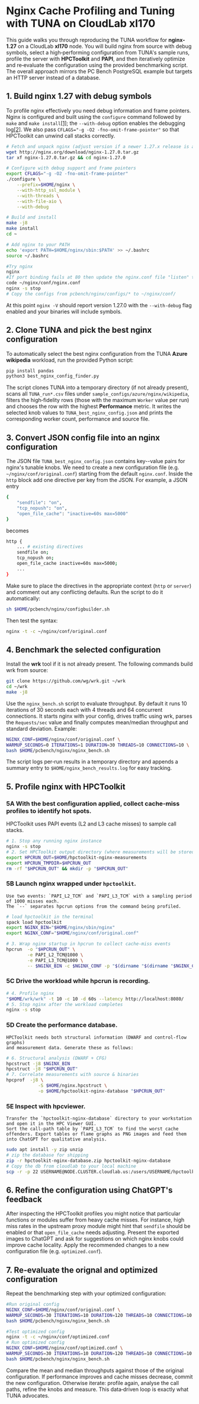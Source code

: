 # Nginx Cache Profiling and Tuning with TUNA on CloudLab xl170

This guide walks you through reproducing the TUNA workflow for
**nginx‐1.27** on a CloudLab **xl170** node. You will build nginx from
source with debug symbols, select a high‑performing configuration from
TUNA's sample runs, profile the server with **HPCToolkit** and **PAPI**,
and then iteratively optimize and re‑evaluate the configuration using
the provided benchmarking script. The overall approach mirrors the
PC Bench PostgreSQL example but targets an HTTP server instead of a
database.

## 1. Build nginx 1.27 with debug symbols

To profile nginx effectively you need debug information and frame
pointers. Nginx is configured and built using the `configure` command
followed by `make` and
`make install`[\[1\]](https://nginx.org/en/docs/configure.html#:~:text=Building%20nginx%20from%20Sources);
the `--with-debug` option enables the debugging
log[\[2\]](https://nginx.org/en/docs/configure.html#:~:text=%60). We
also pass `CFLAGS="-g -O2 -fno-omit-frame-pointer"` so that HPCToolkit
can unwind call stacks correctly.
```bash
# Fetch and unpack nginx (adjust version if a newer 1.27.x release is available)
wget http://nginx.org/download/nginx-1.27.0.tar.gz
tar xf nginx-1.27.0.tar.gz && cd nginx-1.27.0

# Configure with debug support and frame pointers
export CFLAGS="-g -O2 -fno-omit-frame-pointer"
./configure \
    --prefix=$HOME/nginx \
    --with-http_ssl_module \
    --with-threads \
    --with-file-aio \
    --with-debug

# Build and install
make -j8
make install
cd ~

# Add nginx to your PATH
echo 'export PATH=$HOME/nginx/sbin:$PATH' >> ~/.bashrc
source ~/.bashrc

#Try nginx
nginx 
#If port binding fails at 80 then update the nginx.conf file "listen" to unprevileged port e.g. 8080
code ~/nginx/conf/nginx.conf
nginx -s stop
# Copy the configs from pcbench/nginx/configs/* to ~/nginx/conf/
```

At this point `nginx -V` should report version 1.27.0 with the
`--with-debug` flag enabled and your binaries will include symbols.

## 2. Clone TUNA and pick the best nginx configuration

To automatically select the best nginx configuration from the TUNA **Azure
wikipedia** workload, run the provided Python script:
```bash
pip install pandas
python3 best_nginx_config_finder.py
```
The script clones TUNA into a temporary directory (if not already
present), scans all `TUNA_run*.csv` files under
`sample_configs/azure/nginx/wikipedia`, filters the high‑fidelity rows
(those with the maximum `Worker` value per run) and chooses the row with
the highest **Performance** metric. It writes the selected knob values
to `TUNA_best_nginx_config.json` and prints the corresponding worker
count, performance and source file.

## 3. Convert JSON config file into an nginx configuration

The JSON file `TUNA_best_nginx_config.json` contains key--value pairs for nginx's tunable knobs.
We need to create a new configuration file (e.g. `~/nginx/conf/original.conf`)
starting from the default `nginx.conf`. Inside the `http` block add one
directive per key from the JSON. For example, a JSON entry
```bash
{
    "sendfile": "on",
    "tcp_nopush": "on",
    "open_file_cache": "inactive=60s max=5000"
}
```
becomes
```bash
http {
    ... # existing directives
    sendfile on;
    tcp_nopush on;
    open_file_cache inactive=60s max=5000;
    ...
}
```
Make sure to place the directives in the appropriate context (`http` or
`server`) and comment out any conflicting defaults. 
Run the script to do it automatically:
```bash
sh $HOME/pcbench/nginx/configbuilder.sh
```
Then test the syntax:
```bash
nginx -t -c ~/nginx/conf/original.conf
```

## 4. Benchmark the selected configuration

Install the **wrk** tool if it is not already present. The following
commands build wrk from source:
```bash
git clone https://github.com/wg/wrk.git ~/wrk
cd ~/wrk
make -j8
```
Use the `nginx_bench.sh` script to evaluate throughput. By
default it runs 10 iterations of 30 seconds each with 4 threads and 64
concurrent connections. It starts nginx with your config, drives traffic
using wrk, parses the `Requests/sec` value and finally computes
mean/median throughput and standard deviation. Example:
```bash
NGINX_CONF=$HOME/nginx/conf/original.conf \
WARMUP_SECONDS=0 ITERATIONS=1 DURATION=30 THREADS=10 CONNECTIONS=10 \
bash $HOME/pcbench/nginx/nginx_bench.sh
```
The script logs per‑run results in a temporary directory and appends a
summary entry to `$HOME/nginx_bench_results.log` for easy tracking.

## 5. Profile nginx with HPCToolkit

### 5A With the best configuration applied, collect cache‑miss profiles to identify hot spots. 
HPCToolkit uses PAPI events (L2 and L3 cache misses)
to sample call stacks.

```bash
# 1. Stop any running nginx instance
nginx -s stop
# 2. Set HPCToolkit output directory (where measurements will be stored)
export HPCRUN_OUT=$HOME/hpctoolkit-nginx-measurements
export HPCRUN_TMPDIR=$HPCRUN_OUT
rm -rf "$HPCRUN_OUT" && mkdir -p "$HPCRUN_OUT"
```
### 5B **Launch nginx wrapped under** `hpctoolkit`. 
    Use two events: `PAPI_L2_TCM` and `PAPI_L3_TCM` with a sampling period of 1000 misses each. 
    The `--` separates hpcrun options from the command being profiled.

```bash
# load hpctoolkit in the terminal
spack load hpctoolkit
export NGINX_BIN="$HOME/nginx/sbin/nginx"
export NGINX_CONF="$HOME/nginx/conf/original.conf"

# 3. Wrap nginx startup in hpcrun to collect cache-miss events
hpcrun  -o "$HPCRUN_OUT" \
        -e PAPI_L2_TCM@1000 \
        -e PAPI_L3_TCM@1000 \
        -- $NGINX_BIN -c $NGINX_CONF -p "$(dirname "$(dirname "$NGINX_CONF")")"
```
### 5C **Drive the workload** while hpcrun is recording. 
```bash
# 4. Profile nginx
"$HOME/wrk/wrk" -t 10 -c 10 -d 60s --latency http://localhost:8080/
# 5. Stop nginx after the workload completes
nginx -s stop
```

### 5D **Create the performance database**. 
    HPCToolkit needs both structural information (DWARF and control‑flow graphs) 
    and measurement data. Generate these as follows:

```bash
# 6. Structural analysis (DWARF + CFG)
hpcstruct -j8 $NGINX_BIN
hpcstruct -j8 "$HPCRUN_OUT"
# 7. Correlate measurements with source & binaries
hpcprof  -j8 \
            -S $HOME/nginx.hpcstruct \
            -o $HOME/hpctoolkit-nginx-database "$HPCRUN_OUT"
```
### 5E **Inspect with hpcviewer**. 
    Transfer the `hpctoolkit-nginx-database` directory to your workstation 
    and open it in the HPC Viewer GUI.
    Sort the call‑path table by `PAPI_L3_TCM` to find the worst cache
    offenders. Export tables or flame graphs as PNG images and feed them
    into ChatGPT for qualitative analysis.

```bash
sudo apt install -y zip unzip
# zip the database for shipping
zip -r hpctoolkit-nginx-database.zip hpctoolkit-nginx-database
# Copy the db from cloudlab to your local machine
scp -r -p 22 USERNAME@NODE.CLUSTER.cloudlab.us:/users/USERNAME/hpctoolkit-nginx-database.zip .
```

## 6. Refine the configuration using ChatGPT's feedback

After inspecting the HPCToolkit profiles you might notice that
particular functions or modules suffer from heavy cache misses. For
instance, high miss rates in the upstream proxy module might hint that
`sendfile` should be enabled or that `open_file_cache` needs adjusting.
Present the exported images to ChatGPT and ask for suggestions on which
nginx knobs could improve cache locality. Apply the recommended changes
to a new configuration file (e.g. `optimized.conf`).

## 7. Re‑evaluate the orignal and optimized configuration

Repeat the benchmarking step with your optimized configuration:
```bash
#Run original config
NGINX_CONF=$HOME/nginx/conf/original.conf \
WARMUP_SECONDS=30 ITERATIONS=10 DURATION=120 THREADS=10 CONNECTIONS=10 \
bash $HOME/pcbench/nginx/nginx_bench.sh

#Test optimized config
nginx -t -c ~/nginx/conf/optimized.conf
# Run optimized config
NGINX_CONF=$HOME/nginx/conf/optimized.conf \
WARMUP_SECONDS=30 ITERATIONS=10 DURATION=120 THREADS=10 CONNECTIONS=10 \
bash $HOME/pcbench/nginx/nginx_bench.sh
```
Compare the mean and median throughputs against those of the original
configuration. If performance improves and cache misses decrease, commit
the new configuration. Otherwise iterate: profile again, analyse the
call paths, refine the knobs and measure. This data‑driven loop is
exactly what TUNA advocates.
